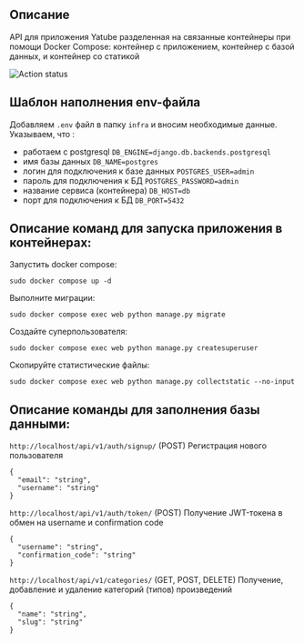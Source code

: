 
## Описание

API для приложения Yatube разделенная на связанные контейнеры при помощи Docker Compose: контейнер с приложением, контейнер с базой данных, и контейнер со статикой

![Action status](https://github.com/Oleg-2006/yamdb_final/actions/workflows/yamdb_workflow.yml/badge.svg)

## Шаблон наполнения env-файла

Добавляем `.env` файл в папку `infra` и вносим необходимые данные.
Указываем, что :
- работаем с postgresql
`DB_ENGINE=django.db.backends.postgresql`
- имя базы данных
`DB_NAME=postgres`
- логин для подключения к базе данных
`POSTGRES_USER=admin`
- пароль для подключения к БД
`POSTGRES_PASSWORD=admin` 
- название сервиса (контейнера)
`DB_HOST=db`
- порт для подключения к БД
`DB_PORT=5432`

## Описание команд для запуска приложения в контейнерах:

Запустить docker compose:

`sudo docker compose up -d`

Выполните миграции:

`sudo docker compose exec web python manage.py migrate`

Создайте суперпользователя:

`sudo docker compose exec web python manage.py createsuperuser`

Скопируйте статистические файлы:

`sudo docker compose exec web python manage.py collectstatic --no-input`

## Описание команды для заполнения базы данными:

`http://localhost/api/v1/auth/signup/`  (POST) Регистрация нового пользователя

```
{
  "email": "string",
  "username": "string"
}

```

`http://localhost/api/v1/auth/token/`  (POST) Получение JWT-токена в обмен на username и confirmation code

```
{
  "username": "string",
  "confirmation_code": "string"
}

```

`http://localhost/api/v1/categories/`  (GET, POST, DELETE) Получение, добавление и удаление категорий (типов) произведений

```
{
  "name": "string",  
  "slug": "string"
}
```

